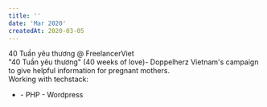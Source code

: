```yaml
---
title: ''
date: 'Mar 2020'
createdAt: 2020-03-05
---
```

<div class="tw-grid tw-gap-1">
  <div class="tw-col-span-2">
    <div class="tw-col-span-2">
      <span class="">
        40 Tuần yêu thương @
        <span class="tw-text-blue-500">Freelancer</span
        ><span class="tw-text-orange-500">Viet</span></span
      >
    </div>
    <div class="tw-col-span-2 tw-text-sm tw-text-justify tw-ml-2">
      "40 Tuần yêu thương" (40 weeks of love)- Doppelherz Vietnam's
      campaign to give helpful information for pregnant mothers.
    </div>
    <div class="tw-col-span-2 tw-text-sm tw-text-justify tw-ml-2 tw-mt-2">
      <span>Working with techstack:</span>
      <ul>
        <li><span>- PHP <font-awesome-icon :icon="['fab', 'php']" size="lg" ></font-awesome-icon> - Wordpress <font-awesome-icon :icon="['fab', 'wordpress']" size="lg" ></font-awesome-icon> </span></li>
      </ul>
    </div>
  </div>
</div>
